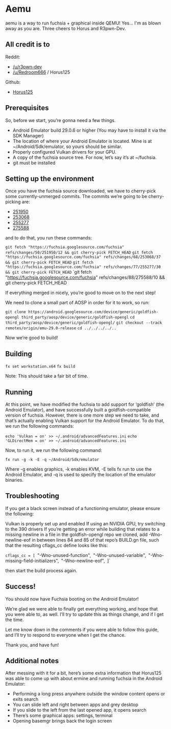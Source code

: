 # Aemu
aemu is a way to run fuchsia + graphical inside QEMU! Yes... I'm as blown away as you are. Three cheers to Horus and R3pwn-Dev.

## All credit is to

Reddit:
* [/u/r3pwn-dev](https://www.reddit.com/u/r3pwn-dev)
* [/u/Redroom666](https://www.reddit.com/user/Redroom666) / Horus125

Github:
* [Horus125](https://github.com/Horus125)

## Prerequisites
So, before we start, you’re gonna need a few things.

* Android Emulator build 29.0.6 or higher (You may have to install it via the SDK Manager)
* The location of where your Android Emulator is located. Mine is at ~/Android/Sdk/emulator, so yours should be similar.
* Properly configured Vulkan drivers for your GPU.
* A copy of the fuchsia source tree. For now, let’s say it’s at ~/fuchsia.
* git must be installed

## Setting up the environment
Once you have the fuchsia source downloaded, we have to cherry-pick some currently-unmerged commits. The commits we’re going to be cherry-picking are:

* [251950](https://fuchsia-review.googlesource.com/c/fuchsia/+/251950)
* [253068](https://fuchsia-review.googlesource.com/c/fuchsia/+/253068)
* [255277](https://fuchsia-review.googlesource.com/c/fuchsia/+/255277)
* [275588](https://fuchsia-review.googlesource.com/c/fuchsia/+/275588)

and to do that, you run these commands:

`git fetch "https://fuchsia.googlesource.com/fuchsia" refs/changes/50/251950/12 && git cherry-pick FETCH_HEAD`
`git fetch "https://fuchsia.googlesource.com/fuchsia" refs/changes/68/253068/37 && git cherry-pick FETCH_HEAD`
`git fetch "https://fuchsia.googlesource.com/fuchsia" refs/changes/77/255277/30 && git cherry-pick FETCH_HEAD`
`git fetch "https://fuchsia.googlesource.com/fuchsia" refs/changes/88/275588/10 && git cherry-pick FETCH_HEAD

If everything merged in nicely, you’re good to move on to the next step!

We need to clone a small part of AOSP in order for it to work, so run:

`git clone https://android.googlesource.com/device/generic/goldfish-opengl third_party/aosp/device/generic/goldfish-opengl`
`cd third_party/aosp/device/generic/goldfish-opengl/`
`git checkout --track remotes/origin/emu-29.0-release`
`cd ../../../../..`

Now we’re good to build!

## Building
`fx set workstation.x64`
`fx build`

Note: This should take a fair bit of time.

## Running
At this point, we have modified the fuchsia to add support for ‘goldfish’ (the Android Emulator), and have successfully built a 
goldfish-compatible version of fuchsia. However, there is one more step we need to take, and that’s actually enabling Vulkan support 
for the Android Emulator. To do that, we run the following commands:

`echo 'Vulkan = on' >> ~/.android/advancedFeatures.ini`
`echo 'GLDirectMem = on' >> ~/.android/advancedFeatures.ini`

Now, to run it, we run the following command:

`fx run -g -k -E -q ~/Android/Sdk/emulator`

Where -g enables graphics, -k enables KVM, -E tells fx run to use the Android Emulator, and -q is used to specify the location of the emulator binaries.

## Troubleshooting
If you get a black screen instead of a functioning emulator, please ensure the following:

Vulkan is properly set up and enabled
If using an NVIDIA GPU, try switching to the 390 drivers
If you’re getting an error while building that relates to a missing newline in a file in the goldfish-opengl repo we cloned, add -Wno-newline-eof in between lines 84 and 85 of that repo’s BUILD.gn file, such that the resulting cflags_cc define looks like this:

  `cflags_cc = [
    `"-Wno-unused-function",`
    `"-Wno-unused-variable",`
    `"-Wno-missing-field-initializers",`
    `"-Wno-newline-eof",`
  `]`

then start the build process again.

## Success!

You should now have Fuchsia booting on the Android Emulator!

We’re glad we were able to finally get everything working, and hope that you were able to, as well. I’ll try to update this as things change, and if I get the time.

Let me know down in the comments if you were able to follow this guide, and I’ll try to respond to everyone when I get the chance.

Thank you, and have fun!

## Additional notes
After messing with it for a bit, here’s some extra information that Horus125 was able to come up with about ermine and running fuchsia in the Android Emulator:

* Performing a long press anywhere outside the window content opens or exits search
* You can slide left and right between apps and grey desktop
* If you slide to the left from the last opened app, it opens search
* There’s some graphical apps: settings, terminal
* Opening basemgr brings back the login screen

